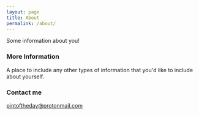 ```yaml
---
layout: page
title: About
permalink: /about/
---
```


Some information about you!

### More Information

A place to include any other types of information that you'd like to include about yourself.

### Contact me

[pintoftheday@protonmail.com](mailto:pintoftheday@protonmail.com)
